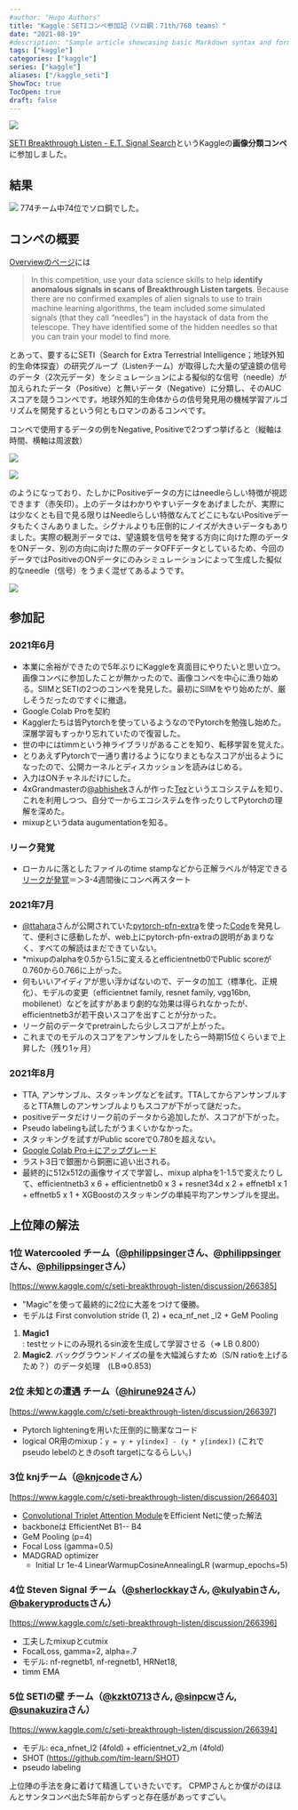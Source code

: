 ```yaml
---
#author: "Hugo Authors"
title: "Kaggle：SETIコンペ参加記（ソロ銅：71th/768 teams）"
date: "2021-08-19"
#description: "Sample article showcasing basic Markdown syntax and formatting for HTML elements."
tags: ["kaggle"]
categories: ["kaggle"]
series: ["kaggle"]
aliases: ["/kaggle_seti"]
ShowToc: true
TocOpen: true
draft: false
---
```


![](images/2021-08-18-14-51-56.png#center)

[SETI Breakthrough Listen - E.T. Signal Search](https://www.kaggle.com/c/seti-breakthrough-listen/overview)というKaggleの**画像分類コンペ**に参加しました。

## 結果
![](images/2021-08-18-17-41-09.png#center)
774チーム中74位でソロ銅でした。

## コンペの概要

[Overviewのページ](https://www.kaggle.com/c/seti-breakthrough-listen/overview)には
> In this competition, use your data science skills to help **identify anomalous signals in scans of Breakthrough Listen targets**. Because there are no confirmed examples of alien signals to use to train machine learning algorithms, the team included some simulated signals (that they call “needles”) in the haystack of data from the telescope. They have identified some of the hidden needles so that you can train your model to find more. 

とあって、要するにSETI（Search for Extra Terrestrial Intelligence；地球外知的生命体探査）の研究グループ（Listenチーム）が取得した大量の望遠鏡の信号のデータ（2次元データ）をシミュレーションによる擬似的な信号（needle）が加えられたデータ（Positive）と無いデータ（Negative）に分類し、そのAUCスコアを競うコンペです。地球外知的生命体からの信号発見用の機械学習アルゴリズムを開発するという何ともロマンのあるコンペです。

コンペで使用するデータの例をNegative, Positiveで2つずつ挙げると（縦軸は時間、横軸は周波数）

![](images/2021-08-18-15-16-48.png#center)

![](images/2021-08-18-15-19-15.png#center)

のようになっており、たしかにPositiveデータの方にはneedleらしい特徴が視認できます（赤矢印）。上のデータはわかりやすいデータをあげましたが、実際には少なくとも目で見る限りはNeedleらしい特徴なんてどこにもないPositiveデータもたくさんありました。シグナルよりも圧倒的にノイズが大きいデータもありました。実際の観測データでは、望遠鏡を信号を発する方向に向けた際のデータをONデータ、別の方向に向けた際のデータOFFデータとしているため、今回のデータではPositiveのONデータにのみシミュレーションによって生成した擬似的なneedle（信号）をうまく混ぜてあるようです。

![](images/2021-08-18-15-55-16.png#center)

## 参加記

### 2021年6月
*  本業に余裕ができたので5年ぶりにKaggleを真面目にやりたいと思い立つ。画像コンペに参加したことが無かったので、画像コンペを中心に漁り始める。SIIMとSETIの2つのコンペを発見した。最初にSIIMをやり始めたが、厳しそうだったのですぐに撤退。
* Google Colab Proを契約
*  Kagglerたちは皆Pytorchを使っているようなのでPytorchを勉強し始めた。深層学習もすっかり忘れていたので復習した。
*  世の中にはtimmという神ライブラリがあることを知り、転移学習を覚えた。
*  とりあえずPytorchで一通り書けるようになりまともなスコアが出るようになったので、公開カーネルとディスカッションを読みはじめる。
* 入力はONチャネルだけにした。
*  4xGrandmasterの[@abhishek](https://www.kaggle.com/abhishek)さんが作った[Tez](https://github.com/abhishekkrthakur/tez)というエコシステムを知り、これを利用しつつ、自分で一からエコシステムを作ったりしてPytorchの理解を深めた。
*  mixupというdata augumentationを知る。

### リーク発覚
*  ローカルに落としたファイルのtime stampなどから正解ラベルが特定できる[リークが発覚](https://www.kaggle.com/c/seti-breakthrough-listen/discussion/246772)＝＞3-4週間後にコンペ再スタート

### 2021年7月
* [@ttahara](https://www.kaggle.com/ttahara)さんが公開されていた[pytorch-pfn-extra](https://github.com/pfnet/pytorch-pfn-extras)を使った[Code](https://www.kaggle.com/ttahara/rerun-seti-e-t-resnet18d-baseline)を発見して、便利さに感動したが、web上にpytorch-pfn-extraの説明があまりなく、すべての解読はまだできていない。
* *mixupのalphaを0.5から1.5に変えるとefficientnetb0でPublic scoreが0.760から0.766に上がった。
* 何もいいアイディアが思い浮かばないので、データの加工（標準化、正規化）、モデルの変更（efficientnet family, resnet family, vgg16bn, mobilenet）などを試すがあまり劇的な効果は得られなかったが、efficientnetb3が若干良いスコアを出すことが分かった。
* リーク前のデータでpretrainしたら少しスコアが上がった。
* これまでのモデルのスコアをアンサンブルをしたら一時期15位くらいまで上昇した（残り1ヶ月）

  
### 2021年8月
* TTA, アンサンブル、スタッキングなどを試す。TTAしてからアンサンブルするとTTA無しのアンサンブルよりもスコアが下がって謎だった。
* positiveデータだけリーク前のデータから追加したが、スコアが下がった。
* Pseudo labelingも試したがうまくいかなかった。
* スタッキングを試すがPublic scoreで0.780を超えない。
* [Google Colab Pro＋にアップグレード](https://zenn.dev/yseeker/articles/21c34b00052aad)
* ラスト3日で銀圏から銅圏に追い出される。
* 最終的に512x512の画像サイズで学習し、mixup alphaを1-1.5で変えたりして、efficientnetb3 x 6 + efficientnetb0 x 3 + resnet34d x 2 + effnetb1 x 1 + effnetb5 x 1 + XGBoostのスタッキングの単純平均アンサンブルを提出。
  
## 上位陣の解法

### 1位 <b>Watercooled</b> チーム（[@philippsinger](https://www.kaggle.com/philippsinger)さん、[@philippsinger](https://www.kaggle.com/philippsinger)さん、[@philippsinger](https://www.kaggle.com/philippsinger)さん）

[https://www.kaggle.com/c/seti-breakthrough-listen/discussion/266385]

* "Magic"を使って最終的に2位に大差をつけて優勝。
* モデルは First convolution stride (1, 2) + eca_nf_net
_l2 + GeM Pooling

1. <b>Magic1</b>: testセットにのみ現れるsin波を生成して学習させる（=> LB 0.800）
2. <b>Magic2</b>. バックグラウンドノイズの量を大幅減らすため（S/N ratioを上げるため？）のデータ処理　(LB=>0.853)

### 2位 <b>未知との遭遇</b> チーム（[@hirune924](https://www.kaggle.com/hirune924)さん）

[https://www.kaggle.com/c/seti-breakthrough-listen/discussion/266397]

* Pytorch lighteningを用いた圧倒的に簡潔なコード
*  logical OR用のmixup：`y = y + y[index] - (y * y[index])` (これでpseudo lebelのときのsoft targetになるらしい。)


### 3位 <b>knj</b>チーム（[@knjcode](https://www.kaggle.com/knjcode)さん）

[https://www.kaggle.com/c/seti-breakthrough-listen/discussion/266403]

* [Convolutional Triplet Attention Module](https://arxiv.org/abs/2010.03045)をEfficient Netに使った解法
* backboneは EfficientNet B1-- B4
* GeM Pooling (p=4)
* Focal Loss (gamma=0.5)
* MADGRAD optimizer
  * Initial Lr 1e-4 LinearWarmupCosineAnnealingLR (warmup_epochs=5)

### 4位 <b>Steven Signal</b> チーム（[@sherlockkay](https://www.kaggle.com/sherlockkay)さん, [@kulyabin](https://www.kaggle.com/kulyabin)さん, [@bakeryproducts](https://www.kaggle.com/bakeryproducts)さん）

[https://www.kaggle.com/c/seti-breakthrough-listen/discussion/266396]

* 工夫したmixupとcutmix
* FocalLoss, gamma=2, alpha=.7
* モデル: nf-regnetb1, nf-regnetb1, HRNet18,
* timm EMA

### 5位 <b>SETIの壁</b> チーム（[@kzkt0713](https://www.kaggle.com/kzkt0713)さん, [@sinpcw](https://www.kaggle.com/sinpcw)さん, [@sunakuzira](https://www.kaggle.com/sunakuzira)さん）

[https://www.kaggle.com/c/seti-breakthrough-listen/discussion/266394]

* モデル: eca_nfnet_l2 (4fold) + efficientnet_v2_m (4fold)
* SHOT (https://github.com/tim-learn/SHOT)
* pseudo labeling 

上位陣の手法を身に着けて精進していきたいです。
CPMPさんとか僕がのほほんとサンタコンペ出た5年前からずっと存在感があってすごい。
